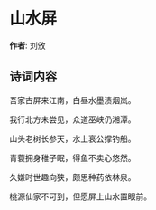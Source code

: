 # 山水屏

**作者**: 刘攽

## 诗词内容

吾家古屏来江南，白昼水墨渍烟岚。

我行北方未尝见，众道巫峡仍湘潭。

山头老树长参天，水上衰公撑钓船。

青蓑拥身稚子眠，得鱼不卖心悠然。

久嫌时世趣向狭，颇思种药依林泉。

桃源仙家不可到，但愿屏上山水置眼前。


